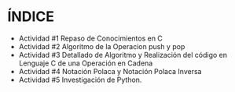 # ÍNDICE
- Actividad #1 Repaso de Conocimientos en C
- Actividad #2 Algoritmo de la Operacion push y pop
- Actividad #3 Detallado de Algoritmo y Realización del código en Lenguaje C de una Operación en Cadena
- Actividad #4 Notación Polaca y Notación Polaca Inversa
- Actividad #5 Investigación de Python.
